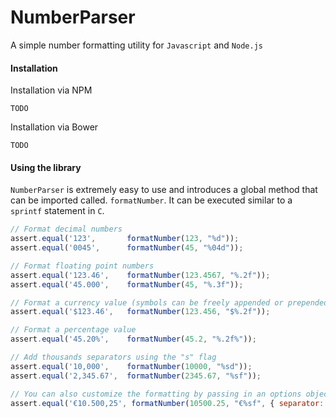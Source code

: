 # NumberParser
A simple number formatting utility for `Javascript` and `Node.js`

#### Installation

Installation via NPM

```
TODO
```

Installation via Bower

```
TODO
```

#### Using the library

`NumberParser` is extremely easy to use and introduces a global method that can be imported called.
`formatNumber`. It can be executed similar to a `sprintf` statement in `C`.

```js
// Format decimal numbers
assert.equal('123',       formatNumber(123, "%d"));
assert.equal('0045',      formatNumber(45, "%04d"));

// Format floating point numbers
assert.equal('123.46',    formatNumber(123.4567, "%.2f"));
assert.equal('45.000',    formatNumber(45, "%.3f"));

// Format a currency value (symbols can be freely appended or prepended to the format)
assert.equal('$123.46',   formatNumber(123.456, "$%.2f"));

// Format a percentage value
assert.equal('45.20%',    formatNumber(45.2, "%.2f%"));

// Add thousands separators using the "s" flag
assert.equal('10,000',    formatNumber(10000, "%sd"));
assert.equal('2,345.67',  formatNumber(2345.67, "%sf"));

// You can also customize the formatting by passing in an options object
assert.equal('€10.500,25', formatNumber(10500.25, "€%sf", { separator: '.', decimalPoint: ',' }));
```

